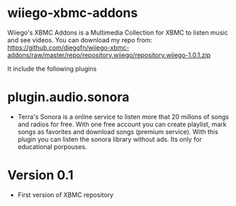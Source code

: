 wiiego-xbmc-addons
==================

Wiiego's XBMC Addons is a Multimedia Collection for XBMC to listen music and see videos.
You can download my repo from: https://github.com/diegofn/wiiego-xbmc-addons/raw/master/repo/repository.wiiego/repository.wiiego-1.0.1.zip 

It include the following plugins

plugin.audio.sonora
===================

- Terra's Sonora is a online service to listen more that 20 millons of songs and radios for free. With one free account you can create playlist, mark songs as favorites and download songs (premium service). With this plugin you can listen the sonora library without ads. Its only for educational porpouses.

Version 0.1
===========

- First version of XBMC repository
